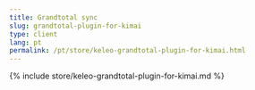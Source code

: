 ```yaml
---
title: Grandtotal sync
slug: grandtotal-plugin-for-kimai
type: client
lang: pt
permalink: /pt/store/keleo-grandtotal-plugin-for-kimai.html
---
```


{% include store/keleo-grandtotal-plugin-for-kimai.md %}
